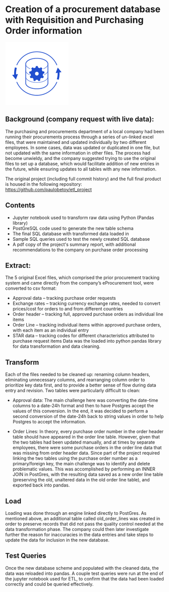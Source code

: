 # Creation of a procurement database with Requisition and Purchasing Order information

![ETL-icon.WEBP](ETL-icon.WEBP)

## Background (company request with live data):
The purchasing and procurements department of a local company had been running their procurements process through a series of un-linked excel files, that were maintained and updated individually by two different employees.  In some cases, data was updated or duplicated in one file, but not updated with the same information in other files.  The process had become unwieldy, and the company suggested trying to use the original files to set up a database, which would facilitate addition of new entries in the future, while ensuring updates to all tables with any new information. 

The original project (including full commit history) and the full final product is housed in the following repository: https://github.com/paulobetoy/etl_project


## Contents
* Jupyter notebook used to transform raw data using Python (Pandas library)
* PostGreSQL code used to generate the new table schema
* The final SQL database with transformed data loaded in
* Sample SQL queries used to test the newly created SQL database
* A pdf copy of the project's summary report, with additional recommendations to the company on purchase order processing


## Extract:
The 5 original Excel files, which comprised the prior procurement tracking system and came directly from the company’s eProcurement tool, were converted to csv format:
* Approval data – tracking purchase order requests
* Exchange rates – tracking currency exchange rates, needed to convert prices/cost for orders to and from different countries
* Order header – tracking full, approved purchase orders as individual line items
* Order Line – tracking individual items within approved purchase orders, with each item as an individual entry
* STAR data – tracking codes for different characteristics attributed to purchase request items
Data was the loaded into python pandas library for data transformation and data cleaning. 


## Transform
Each of the files needed to be cleaned up: renaming column headers, eliminating unnecessary columns, and rearranging column order to prioritize key data first, and to provide a better sense of flow during data entry and revision. Two tables were particularly difficult to clean:

* Approval data: The main challenge here was converting the date-time columns to a date-24h format and then to have Postgres accept the values of this conversion. In the end, it was decided to perform a second conversion of the date-24h back to string values in order to help Postgres to accept the information.

* Order Lines: In theory, every purchase order number in the order header table should have appeared in the order line table.  However, given that the two tables had been updated manually, and at times by separate employees, there were some purchase orders in the order line data that was missing from order header data. Since part of the project required linking the two tables using the purchase order number as a primary/foreign key, the main challenge was to identify and delete problematic values.  This was accomplished by performing an INNER JOIN in PostGres, with the resulting data saved as a new order line table (preserving the old, unaltered data in the old order line table), and exported back into pandas.


## Load
Loading was done through an engine linked directly to PostGres.  As mentioned above, an additional table called old_order_lines was created in order to preserve records that did not pass the quality control needed at the data transformation phase.  The company could then later investigate further the reason for inaccuracies in the data entries and take steps to update the data for inclusion in the new database.


## Test Queries
Once the new database scheme and populated with the cleaned data, the data was reloaded into pandas.  A couple test queries were run at the end of the jupyter notebook used for ETL, to confirm that the data had been loaded correctly and could be queried effectively. 


